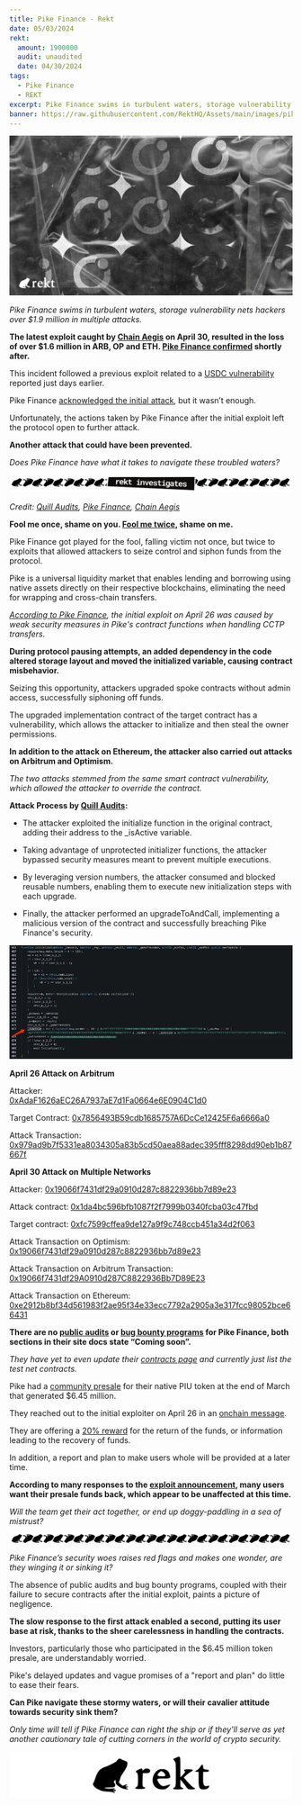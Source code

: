 ```yaml
---
title: Pike Finance - Rekt
date: 05/03/2024
rekt:
  amount: 1900000
  audit: unaudited
  date: 04/30/2024
tags:
  - Pike Finance
  - REKT
excerpt: Pike Finance swims in turbulent waters, storage vulnerability nets hackers over $1.9 million in multiple attacks.
banner: https://raw.githubusercontent.com/RektHQ/Assets/main/images/pike-header.png
---
```

![](https://raw.githubusercontent.com/RektHQ/Assets/main/images/2023/01/pike-header.png)








_Pike Finance swims in turbulent waters, storage vulnerability nets hackers over $1.9 million in multiple attacks._

  

**The latest exploit caught by [Chain Aegis](https://twitter.com/ChainAegis/status/1785561599543271861) on April 30, resulted in the loss of over $1.6 million in ARB, OP and ETH. [Pike Finance confirmed](https://twitter.com/PikeFinance/status/1785572875124330644) shortly after.** 
  
This incident followed a previous exploit related to a [USDC vulnerability](https://mirror.xyz/pikefinance.eth/M1ToE42vwEHuE6xlz0dVRQwPT0xpaRtpIIw2arOdBAM) reported just days earlier.

  
Pike Finance [acknowledged the initial attack](https://twitter.com/PikeFinance/status/1783989069212799321), but it wasn’t enough.  
  

Unfortunately, the actions taken by Pike Finance after the initial exploit left the protocol open to further attack.  
  
**Another attack that could have been prevented.**  
  
_Does Pike Finance have what it takes to navigate these troubled waters?_

![](https://raw.githubusercontent.com/RektHQ/Assets/main/images/2021/09/rekt-investigates-linebreak.png)




_Credit: [Quill Audits](https://quillaudits.medium.com/decoding-pike-finance-exploit-quillaudits-40a1662d3f8a), [Pike Finance](https://twitter.com/PikeFinance/status/1785572875124330644?ref_src=twsrc%5Etfw%7Ctwcamp%5Etweetembed%7Ctwterm%5E1785572875124330644%7Ctwgr%5E40c19a8f2aaaf04cc7f8d7d2583d46f0b3d6ca56%7Ctwcon%5Es1_&ref_url=https%3A%2F%2Fwww.cryptopolitan.com%2Fpike-finance-hit-1-6m-in-second-hack-days%2F), [Chain Aegis](https://twitter.com/ChainAegis/status/1785561599543271861)_  
  
**Fool me once, shame on you. [Fool me twice](https://www.youtube.com/watch?v=KjmjqlOPd6A), shame on me.**  
  

Pike Finance got played for the fool, falling victim not once, but twice to exploits that allowed attackers to seize control and siphon funds from the protocol.

  

Pike is a universal liquidity market that enables lending and borrowing using native assets directly on their respective blockchains, eliminating the need for wrapping and cross-chain transfers.

  

_[According to Pike Finance](https://twitter.com/PikeFinance/status/1785708269258019074), the initial exploit on April 26 was caused by weak security measures in Pike's contract functions when handling CCTP transfers._  
  
**During protocol pausing attempts, an added dependency in the code altered storage layout and moved the initialized variable, causing contract misbehavior.**

  

Seizing this opportunity, attackers upgraded spoke contracts without admin access, successfully siphoning off funds.  
  
The upgraded implementation contract of the target contract has a vulnerability, which allows the attacker to initialize and then steal the owner permissions.

  

**In addition to the attack on Ethereum, the attacker also carried out attacks on Arbitrum and Optimism.**  
  
_The two attacks stemmed from the same smart contract vulnerability, which allowed the attacker to override the contract._ 
  

**Attack Process by [Quill Audits](https://quillaudits.medium.com/decoding-pike-finance-exploit-quillaudits-40a1662d3f8a):**
-   The attacker exploited the initialize function in the original contract, adding their address to the _isActive variable.
    
-   Taking advantage of unprotected initializer functions, the attacker bypassed security measures meant to prevent multiple executions.
    
-   By leveraging version numbers, the attacker consumed and blocked reusable numbers, enabling them to execute new initialization steps with each upgrade.
- Finally, the attacker performed an upgradeToAndCall, implementing a malicious version of the contract and successfully breaching Pike Finance's security.

![](https://raw.githubusercontent.com/RektHQ/Assets/main/images/2023/01/pike-exploit.png)

**April 26 Attack on Arbitrum**

  


Attacker:  
[0xAdaF1626aEC26A7937aE7d1Fa0664e6E0904C1d0  
](https://arbiscan.io/address/0xadaf1626aec26a7937ae7d1fa0664e6e0904c1d0)

Target Contract:
[0x7856493B59cdb1685757A6DcCe12425F6a6666a0](https://arbiscan.io/address/0x7856493b59cdb1685757a6dcce12425f6a6666a0)

  

  
Attack Transaction:  
[0x979ad9b7f5331ea8034305a83b5cd50aea88adec395fff8298dd90eb1b87667f](https://arbiscan.io/tx/0x979ad9b7f5331ea8034305a83b5cd50aea88adec395fff8298dd90eb1b87667f)

  

**April 30 Attack on Multiple Networks**

  

Attacker:
[0x19066f7431df29a0910d287c8822936bb7d89e23](https://etherscan.io/address/0x19066f7431df29a0910d287c8822936bb7d89e23)

  

Attack contract:
[0x1da4bc596bfb1087f2f7999b0340fcba03c47fbd](https://etherscan.io/address/0x1da4bc596bfb1087f2f7999b0340fcba03c47fbd)

  

Target contract:
[0xfc7599cffea9de127a9f9c748ccb451a34d2f063](https://etherscan.io/address/0xfc7599cffea9de127a9f9c748ccb451a34d2f063)

  

Attack Transaction on Optimism:
[0x19066f7431df29a0910d287c8822936bb7d89e23](https://optimistic.etherscan.io/address/0x19066f7431df29a0910d287c8822936bb7d89e23)

  

Attack Transaction on Arbitrum Transaction: [0x19066f7431df29A0910d287C8822936Bb7D89E23](https://arbiscan.io/address/0x19066f7431df29A0910d287C8822936Bb7D89E23)

  


Attack Transaction on Ethereum:  
[0xe2912b8bf34d561983f2ae95f34e33ecc7792a2905a3e317fcc98052bce66431  
](https://etherscan.io/tx/0xe2912b8bf34d561983f2ae95f34e33ecc7792a2905a3e317fcc98052bce66431)

**There are no [public audits](https://docs.pike.finance/v/dev/development/security-and-audit) or [bug bounty programs](https://docs.pike.finance/v/dev/bug-bounty/bug-bounty-program) for Pike Finance, both sections in their site docs state “Coming soon”.**  
  
_They have yet to even update their [contracts page](https://docs.pike.finance/v/dev/development/protocol-contracts) and currently just list the test net contracts._  
  
Pike had a [community presale](https://mirror.xyz/pikefinance.eth/n_E5tyife6TkWP2aaC1OlJnC2JDA6__pMqztVKkVcqY) for their native PIU token at the end of March that generated $6.45 million.  
  
They reached out to the initial exploiter on April 26 in an [onchain message](https://etherscan.io/idm?addresses=0xb1ea97c9f68978905fb1bf5089e71a073bc4f5c8,0xadaf1626aec26a7937ae7d1fa0664e6e0904c1d0&type=1).

  

They are offering a [20% reward](https://twitter.com/PikeFinance/status/1785572875124330644) for the return of the funds, or information leading to the recovery of funds.

  
In addition, a report and plan to make users whole will be provided at a later time.  
  
**According to many responses to the [exploit announcement](https://twitter.com/PikeFinance/status/1785572875124330644), many users want their presale funds back, which appear to be unaffected at this time.**  
  
_Will the team get their act together, or end up doggy-paddling in a sea of mistrust?_

![](https://raw.githubusercontent.com/RektHQ/Assets/main/images/2021/03/rekt-linebreak.png)

_Pike Finance’s security woes raises red flags and makes one wonder, are they winging it or sinking it?_

  

The absence of public audits and bug bounty programs, coupled with their failure to secure contracts after the initial exploit, paints a picture of negligence.

  

**The slow response to the first attack enabled a second, putting its user base at risk, thanks to the sheer carelessness in handling the contracts.**

  

Investors, particularly those who participated in the $6.45 million token presale, are understandably worried.

  

Pike's delayed updates and vague promises of a "report and plan" do little to ease their fears.

  

**Can Pike navigate these stormy waters, or will their cavalier attitude towards security sink them?**

  

_Only time will tell if Pike Finance can right the ship or if they'll serve as yet another cautionary tale of cutting corners in the world of crypto security._

![](https://raw.githubusercontent.com/RektHQ/Assets/main/images/2021/08/rekt-outline-conc.png)









